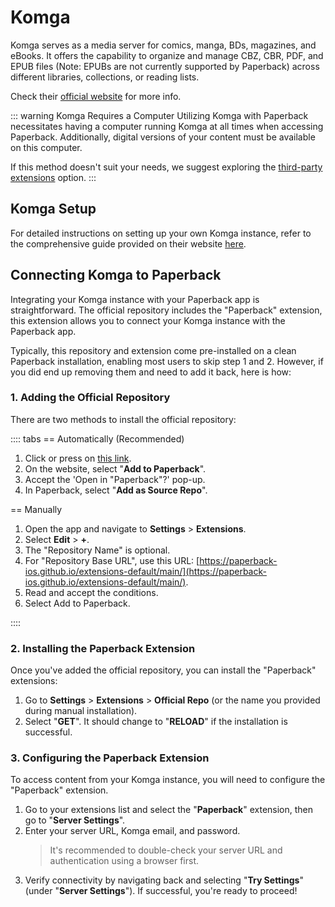 # Komga

Komga serves as a media server for comics, manga, BDs, magazines, and eBooks. It offers the capability to organize and manage CBZ, CBR, PDF, and EPUB files (Note: EPUBs are not currently supported by Paperback) across different libraries, collections, or reading lists.

Check their [official website](https://komga.org) for more info.

::: warning Komga Requires a Computer
Utilizing Komga with Paperback necessitates having a computer running Komga at all times when accessing Paperback. Additionally, digital versions of your content must be available on this computer.

If this method doesn't suit your needs, we suggest exploring the [third-party extensions](/getting-started/adding-content/third-party-extensions) option.
:::

## Komga Setup

For detailed instructions on setting up your own Komga instance, refer to the comprehensive guide provided on their website [here](https://komga.org/docs/category/installation).

## Connecting Komga to Paperback

Integrating your Komga instance with your Paperback app is straightforward. The official repository includes the "Paperback" extension, this extension allows you to connect your Komga instance with the Paperback app.

Typically, this repository and extension come pre-installed on a clean Paperback installation, enabling most users to skip step 1 and 2. However, if you did end up removing them and need to add it back, here is how:

### 1. Adding the Official Repository

There are two methods to install the official repository:

:::: tabs
== Automatically (Recommended)

1. Click or press on [this link](https://paperback-ios.github.io/extensions-default/main/).
2. On the website, select "**Add to Paperback**".
3. Accept the 'Open in "Paperback"?' pop-up.
4. In Paperback, select "**Add as Source Repo**".

== Manually

1. Open the app and navigate to **Settings** > **Extensions**.
2. Select **Edit** > **+**.
3. The "Repository Name" is optional.
4. For "Repository Base URL", use this URL: [https://paperback-ios.github.io/extensions-default/main/](https://paperback-ios.github.io/extensions-default/main/).
5. Read and accept the conditions.
6. Select Add to Paperback.

::::

### 2. Installing the Paperback Extension

Once you've added the official repository, you can install the "Paperback" extensions:

1. Go to **Settings** > **Extensions** > **Official Repo** (or the name you provided during manual installation).
2. Select "**GET**". It should change to "**RELOAD**" if the installation is successful.

### 3. Configuring the Paperback Extension

To access content from your Komga instance, you will need to configure the "Paperback" extension.

1. Go to your extensions list and select the "**Paperback**" extension, then go to "**Server Settings**".
2. Enter your server URL, Komga email, and password.
    > It's recommended to double-check your server URL and authentication using a browser first.
3. Verify connectivity by navigating back and selecting "**Try Settings**" (under "**Server Settings**"). If successful, you're ready to proceed!
